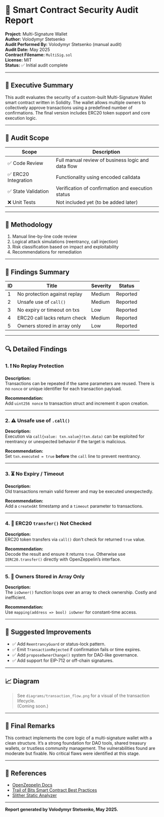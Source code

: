 # 🔐 Smart Contract Security Audit Report

**Project:** Multi-Signature Wallet  
**Author:** Volodymyr Stetsenko  
**Audit Performed By:** Volodymyr Stetsenko (manual audit)  
**Audit Date:** May 2025  
**Contract Filename:** `MultiSig.sol`  
**License:** MIT  
**Status:** ✅ Initial audit complete

---

## 📌 Executive Summary

This audit evaluates the security of a custom-built Multi-Signature Wallet smart contract written in Solidity. The wallet allows multiple owners to collectively approve transactions using a predefined number of confirmations. The final version includes ERC20 token support and core execution logic.

---

## 🧪 Audit Scope

| Scope | Description |
|-------|-------------|
| ✅ Code Review | Full manual review of business logic and data flow |
| ✅ ERC20 Integration | Functionality using encoded calldata |
| ✅ State Validation | Verification of confirmation and execution status |
| ❌ Unit Tests | Not included yet (to be added later) |

---

## 🧠 Methodology

1. Manual line-by-line code review
2. Logical attack simulations (reentrancy, call injection)
3. Risk classification based on impact and exploitability
4. Recommendations for remediation

---

## 🚨 Findings Summary

| ID | Title                         | Severity | Status     |
|----|-------------------------------|----------|------------|
| 1  | No protection against replay  | Medium   | Reported   |
| 2  | Unsafe use of `call()`        | Medium   | Reported   |
| 3  | No expiry or timeout on txs   | Low      | Reported   |
| 4  | ERC20 call lacks return check | Medium   | Reported   |
| 5  | Owners stored in array only   | Low      | Reported   |

---

## 🔍 Detailed Findings

### 1. ❗ No Replay Protection

**Description:**  
Transactions can be repeated if the same parameters are reused. There is no `nonce` or unique identifier for each transaction payload.

**Recommendation:**  
Add `uint256 nonce` to transaction struct and increment it upon creation.

---

### 2. ⚠️ Unsafe use of `.call()`

**Description:**  
Execution via `call{value: txn.value}(txn.data)` can be exploited for reentrancy or unexpected behavior if the target is malicious.

**Recommendation:**  
Set `txn.executed = true` **before** the `call` line to prevent reentrancy.

---

### 3. ⏳ No Expiry / Timeout

**Description:**  
Old transactions remain valid forever and may be executed unexpectedly.

**Recommendation:**  
Add a `createdAt` timestamp and a `timeout` parameter to transactions.

---

### 4. 💸 ERC20 `transfer()` Not Checked

**Description:**  
ERC20 token transfers via `call()` don't check for returned `true` value.

**Recommendation:**  
Decode the result and ensure it returns `true`. Otherwise use `IERC20.transfer()` directly with OpenZeppelin’s interface.

---

### 5. 🧱 Owners Stored in Array Only

**Description:**  
The `isOwner()` function loops over an array to check ownership. Costly and inefficient.

**Recommendation:**  
Use `mapping(address => bool) isOwner` for constant-time access.

---

## 🔧 Suggested Improvements

- ✅ Add `ReentrancyGuard` or status-lock pattern.
- ✅ Emit `TransactionRejected` if confirmation fails or time expires.
- ✅ Add `proposeOwnerChange()` system for DAO-like governance.
- ✅ Add support for EIP-712 or off-chain signatures.

---

## 📈 Diagram

> See `diagrams/transaction_flow.png` for a visual of the transaction lifecycle.  
(Coming soon.)

---

## 🧾 Final Remarks

This contract implements the core logic of a multi-signature wallet with a clean structure. It’s a strong foundation for DAO tools, shared treasury wallets, or trustless community management. The vulnerabilities found are moderate but fixable. No critical flaws were identified at this stage.

---

## 📘 References

- [OpenZeppelin Docs](https://docs.openzeppelin.com/)
- [Trail of Bits Smart Contract Best Practices](https://github.com/crytic/building-secure-smart-contracts)
- [Slither Static Analyzer](https://github.com/crytic/slither)

---

**Report generated by Volodymyr Stetsenko, May 2025.**
